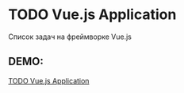 # TODO Vue.js Application


Список задач на фреймворке Vue.js

## DEMO:
[TODO Vue.js Application](https://ma1ex.github.io/TODO-Vue-App/)